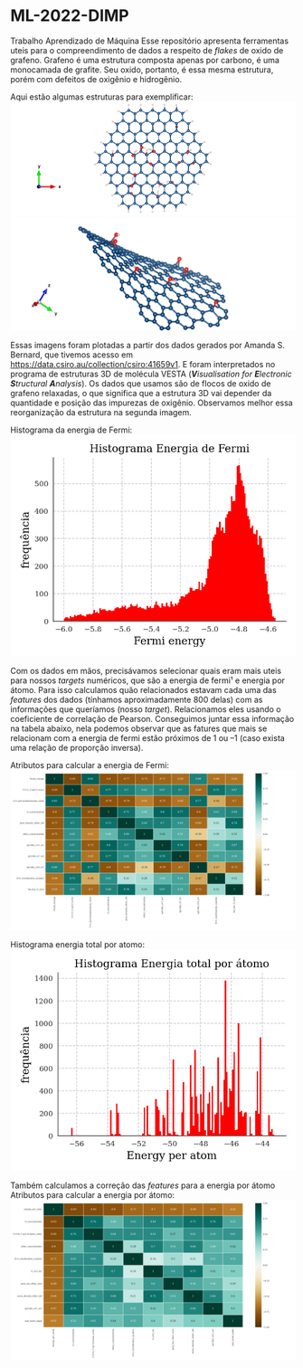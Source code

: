 # ML-2022-DIMP
Trabalho Aprendizado de Máquina
Esse repositório apresenta ferramentas uteis para o compreendimento de dados a respeito de *flakes* de oxido de grafeno. Grafeno é uma estrutura composta apenas por carbono, é uma monocamada de grafite. Seu oxido, portanto, é essa mesma estrutura, porém com defeitos de oxigênio e hidrogênio.

Aqui estão algumas estruturas para exemplificar:
![image](https://github.com/Karl-Marcos/ML-2022-DIMP/blob/main/imagens/neutral_12141.png)
![image](https://github.com/Karl-Marcos/ML-2022-DIMP/blob/main/imagens/neutral_6221.png)

Essas imagens foram plotadas a partir dos dados gerados por Amanda S. Bernard, que tivemos acesso em https://data.csiro.au/collection/csiro:41659v1.  E foram interpretados no programa de estruturas 3D de molécula VESTA (***V**isualisation for **E**lectronic **S**tructural **A**nalysis*).
Os dados que usamos são de flocos de oxido de grafeno relaxadas, o que significa que a estrutura 3D vai depender da quantidade e posição das impurezas de oxigênio. Observamos melhor essa reorganização da estrutura na segunda imagem.

Histograma da energia de Fermi:
![image](https://github.com/Karl-Marcos/ML-2022-DIMP/blob/main/imagens/histograma_fermi.png)

Com os dados em mãos, precisávamos selecionar quais eram mais uteis para nossos *targets* numéricos, que são a energia de fermi¹ e energia por átomo. Para isso calculamos quão relacionados estavam cada uma das *features* dos dados (tínhamos aproximadamente 800 delas) com as informações que queríamos (nosso *target*). Relacionamos eles usando o coeficiente de correlação de Pearson.
Conseguimos juntar essa informação na tabela abaixo, nela podemos observar que as fatures que mais se relacionam com a energia de fermi estão próximos de 1 ou –1 (caso exista uma relação de proporção inversa).

Atributos para calcular a energia de Fermi:
![image](https://github.com/Karl-Marcos/ML-2022-DIMP/blob/main/imagens/atributos_energia_fermi.png)

Histograma energia total por atomo:
![image](https://github.com/Karl-Marcos/ML-2022-DIMP/blob/main/imagens/histograma_energia.png)

Também calculamos a correção das *features* para a energia por átomo
Atributos para calcular a energia por átomo:
![image](https://github.com/Karl-Marcos/ML-2022-DIMP/blob/main/imagens/atributos_energia_por_atomo.png)

